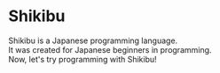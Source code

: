 # Shikibu
Shikibu is a Japanese programming language.  
It was created for Japanese beginners in programming.  
Now, let's try programming with Shikibu!
